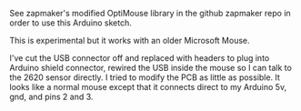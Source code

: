 See zapmaker's modified OptiMouse library in the github zapmaker repo in order to use
this Arduino sketch.

This is experimental but it works with an older Microsoft Mouse.

I've cut the USB connector off and replaced with headers to plug into Arduino
shield connector, rewired the USB inside the mouse so I can talk to the 2620 sensor 
directly. I tried to modify the PCB as little as possible. It looks like a normal
mouse except that it connects direct to my Arduino 5v, gnd, and pins 2 and 3.